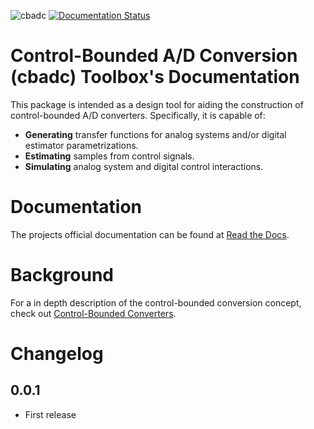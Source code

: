 ![cbadc](https://github.com/hammal/cbadc/actions/workflows/unit-test.yml/badge.svg) [![Documentation Status](https://readthedocs.org/projects/cbadc/badge/?version=latest)](https://cbadc.readthedocs.io/en/latest/?badge=latest)

# Control-Bounded A/D Conversion (cbadc) Toolbox's Documentation

This package is intended as a design tool for aiding the construction of control-bounded A/D converters.
Specifically, it is capable of:

- **Generating** transfer functions for analog systems and/or digital estimator parametrizations.
- **Estimating** samples from control signals.
- **Simulating** analog system and digital control interactions.

# Documentation

The projects official documentation can be found at [Read the Docs](https://cbadc.readthedocs.io/en/latest/).

# Background

For a in depth description of the control-bounded conversion concept, check out [Control-Bounded Converters](https://doi.org/10.3929/ethz-b-000469192).

# Changelog

## 0.0.1

- First release
